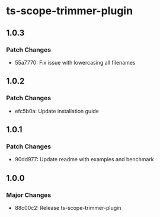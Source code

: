 # ts-scope-trimmer-plugin

## 1.0.3

### Patch Changes

- 55a7770: Fix issue with lowercasing all filenames

## 1.0.2

### Patch Changes

- efc5b0a: Update installation guide

## 1.0.1

### Patch Changes

- 90dd977: Update readme with examples and benchmark

## 1.0.0

### Major Changes

- 88c00c2: Release ts-scope-trimmer-plugin
